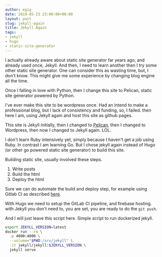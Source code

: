 ```yaml
---
author: egig
date: 2019-05-23 23:00:00+00:00
layout: post
slug: jekyll-again
title: Jekyll Again
tags:
- jekyll
- hugo
- static-site-generator
---
```


I actually already aware about static site generator far years ago, and already used once, Jekyll. And then, I need to learn another then I try some other static site generator. One can consider this as wasting time, but, I don't know. This might give me some experience by changing blog engine all the time.

Once I falling in love with Python, then I change this site to Pelican, static site generator powered by Python.

I've ever make this site to be wordpress once. Had an intend to make a professional blog, but I lack of consistency and funding, so, I failed. then here I am, using Jekyll again and host this site as github pages.

This site is Jekyll initially, then I changed to [Pelican](https://blog.getpelican.com/), then I changed to Wordpress, then now I changed to Jekyll again. LOL.

I don't learn Ruby intensively yet, simply because I haven't get a job using Ruby. In contrast I am learning Go. But I chose jekyll again instead of Hugo (or other go powered static site generator) to build this site.

Building static site, usually involved these steps.

1. Write posts
2. Build the html
3. Deploy the html

Sure we can do automate the build and deploy step, for example using Gitlab CI as described [here](https://ariya.io/2017/05/static-site-with-hugo-and-firebase).

With Hugo we need to setup the GitLab CI pipeline, and firebase hosting. with Jekyll you don't need to, you are set, you are ready to do the `git push`.

And I will just leave this script here. Simple script to run dockerized jekyll.

```sh
export JEKYLL_VERSION=latest
docker run --rm \
  -p 4000:4000 \
  --volume="$PWD:/srv/jekyll" \
  -it jekyll/jekyll:$JEKYLL_VERSION \
  jekyll serve
```




